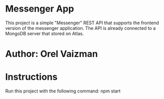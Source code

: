 # Messenger App
This project is a simple "Messenger" REST API that supports the frontend version of the messenger application. The API is already connected to a MongoDB server that stored on Atlas.

# Author: Orel Vaizman

# Instructions

Run this project with the following command:
npm start
